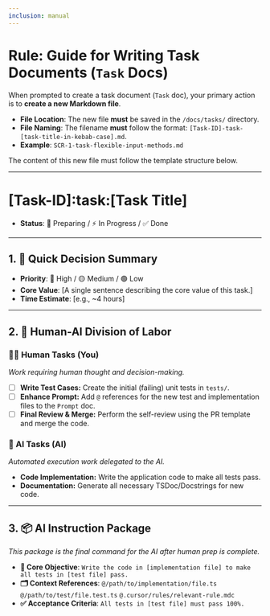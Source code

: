 ```yaml
---
inclusion: manual
---
```

# Rule: Guide for Writing Task Documents (`Task` Docs)

When prompted to create a task document (`Task` doc), your primary action is to **create a new Markdown file**.
- **File Location**: The new file **must** be saved in the `/docs/tasks/` directory.
- **File Naming**: The filename **must** follow the format: `[Task-ID]-task-[task-title-in-kebab-case].md`.
- **Example**: `SCR-1-task-flexible-input-methods.md`

The content of this new file must follow the template structure below.

---

# [Task-ID]:task:[Task Title]

- **Status**: 🔄 Preparing / ⚡ In Progress / ✅ Done

---

## 1. 🎯 Quick Decision Summary
- **Priority**: 🔴 High / 🟡 Medium / 🟢 Low
- **Core Value**: [A single sentence describing the core value of this task.]
- **Time Estimate**: [e.g., ~4 hours]

---

## 2. 🔑 Human-AI Division of Labor

### 👨‍💼 Human Tasks (You)
*Work requiring human thought and decision-making.*
- [ ] **Write Test Cases:** Create the initial (failing) unit tests in `tests/`.
- [ ] **Enhance Prompt:** Add `@` references for the new test and implementation files to the `Prompt` doc.
- [ ] **Final Review & Merge:** Perform the self-review using the PR template and merge the code.

### 🤖 AI Tasks (AI)
*Automated execution work delegated to the AI.*
- **Code Implementation:** Write the application code to make all tests pass.
- **Documentation:** Generate all necessary TSDoc/Docstrings for new code.

---

## 3. 📦 AI Instruction Package
*This package is the final command for the AI after human prep is complete.*

- **🎯 Core Objective**:
  `Write the code in [implementation file] to make all tests in [test file] pass.`
- **🗂️ Context References**:
  `@/path/to/implementation/file.ts`
  `@/path/to/test/file.test.ts`
  `@.cursor/rules/relevant-rule.mdc`
- **✅ Acceptance Criteria**:
  `All tests in [test file] must pass 100%.`